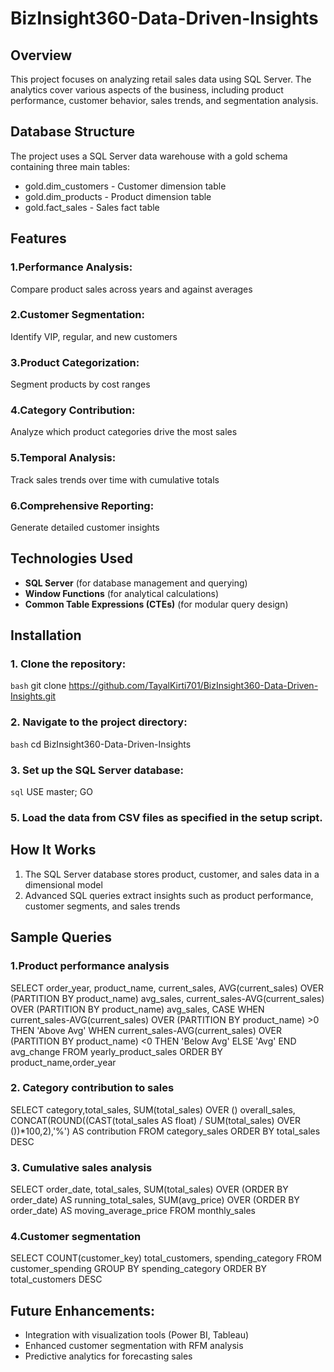 # BizInsight360-Data-Driven-Insights

## Overview
  This project focuses on analyzing retail sales data using SQL Server. The analytics cover various 
  aspects of the business, including product performance, customer behavior, sales trends, and 
  segmentation analysis. 

## Database Structure
   The project uses a SQL Server data warehouse with a gold schema containing three main tables:
   - gold.dim_customers - Customer dimension table
   - gold.dim_products - Product dimension table
   - gold.fact_sales - Sales fact table

## Features 
### 1.Performance Analysis: 
Compare product sales across years and against averages
### 2.Customer Segmentation: 
 Identify VIP, regular, and new customers
### 3.Product Categorization:
 Segment products by cost ranges
### 4.Category Contribution:
 Analyze which product categories drive the most sales
### 5.Temporal Analysis:
Track sales trends over time with cumulative totals
### 6.Comprehensive Reporting:
Generate detailed customer insights


## Technologies Used
- **SQL Server** (for database management and querying)
- **Window Functions** (for analytical calculations)
- **Common Table Expressions (CTEs)** (for modular query design)

## Installation
### 1. Clone the repository:
  ```bash```
  git clone https://github.com/TayalKirti701/BizInsight360-Data-Driven-Insights.git
### 2. Navigate to the project directory:
  ```bash```
  cd BizInsight360-Data-Driven-Insights
### 3. Set up the SQL Server database:
  ```sql```
  USE master;
  GO
### 5.  Load the data from CSV files as specified in the setup script.

## How It Works
1. The SQL Server database stores product, customer, and sales data in a dimensional model
2. Advanced SQL queries extract insights such as product performance, customer segments, and 
   sales trends
   
## Sample Queries

### 1.Product performance analysis

  SELECT 
  order_year,
  product_name,
  current_sales,
  AVG(current_sales) OVER (PARTITION BY product_name) avg_sales,
  current_sales-AVG(current_sales) OVER (PARTITION BY product_name) avg_sales,
  CASE WHEN current_sales-AVG(current_sales) OVER (PARTITION BY product_name) >0 THEN 'Above Avg'
       WHEN current_sales-AVG(current_sales) OVER (PARTITION BY product_name) <0 THEN 'Below Avg'
       ELSE 'Avg'
  END avg_change
  FROM yearly_product_sales
  ORDER BY product_name,order_year

### 2. Category contribution to sales

  SELECT category,total_sales,
  SUM(total_sales) OVER () overall_sales,
  CONCAT(ROUND((CAST(total_sales AS float) / SUM(total_sales) OVER ())*100,2),'%') AS 
  contribution
  FROM category_sales 
  ORDER BY total_sales DESC

### 3. Cumulative sales analysis

  SELECT 
  order_date,
  total_sales,
  SUM(total_sales) OVER (ORDER BY order_date) AS running_total_sales,
  SUM(avg_price) OVER (ORDER BY order_date) AS moving_average_price
  FROM monthly_sales
  
 ### 4.Customer segmentation
  SELECT 
  COUNT(customer_key) total_customers,
  spending_category
  FROM customer_spending
  GROUP BY spending_category
  ORDER BY total_customers DESC

## Future Enhancements:
- Integration with visualization tools (Power BI, Tableau)
- Enhanced customer segmentation with RFM analysis
- Predictive analytics for forecasting sales
 
 
 

 
